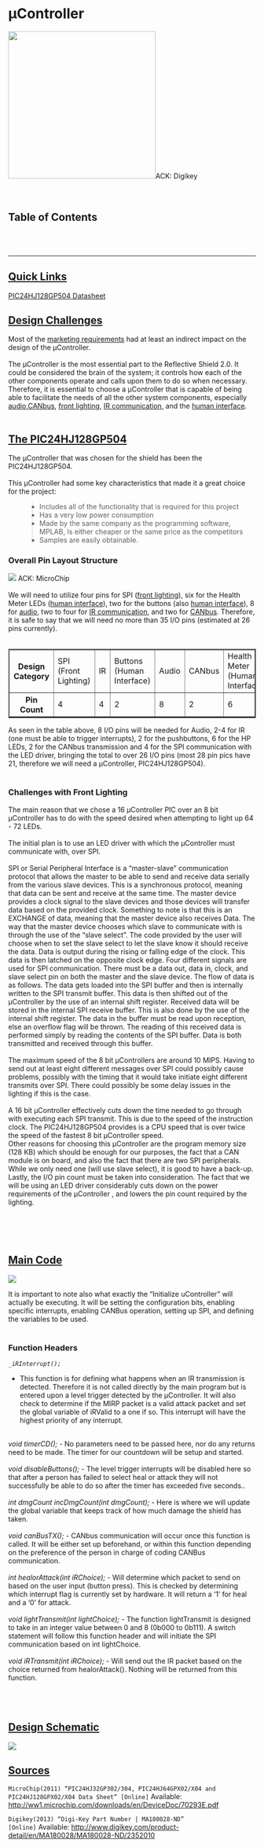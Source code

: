 <h1>µController</h1>

<img src='https://thecogs-reflectiveshield2-ecen4013.googlecode.com/hg/wiki/Research/uController/Research_uC_headerimg.jpg' height='300px'>ACK: Digikey<br>
<br>
<br>
<h2>Table of Contents</h2>

<br>
<br>
<hr />


<h2><u>Quick Links</u></h2>

<a href='http://ww1.microchip.com/downloads/en/DeviceDoc/70293E.pdf'>PIC24HJ128GP504 Datasheet</a>

<h2><u>Design Challenges</u></h2>

Most of the <a href='https://thecogs-reflectiveshield2-ecen4013.googlecode.com/hg/wiki/ReflectiveShield2.0_MarketingReqs.pdf'> marketing requirements</a> had at least an indirect impact on the design of the µController.<br>
<br>
The µController is the most essential part to the Reflective Shield 2.0. It could be considered the brain of the system; it controls how each of the other components operate and calls upon them to do so when necessary. Therefore, it is essential to choose a µController that is capable of being able to facilitate the needs of all the other system components, especially <a href='https://code.google.com/p/thecogs-reflectiveshield2-ecen4013/wiki/Audio'>audio</a>,<a href='https://code.google.com/p/thecogs-reflectiveshield2-ecen4013/wiki/CANBus'>CANbus</a>, <a href='https://code.google.com/p/thecogs-reflectiveshield2-ecen4013/wiki/FrontLighting'>front lighting</a>, <a href='https://code.google.com/p/thecogs-reflectiveshield2-ecen4013/wiki/IRCommunication'>IR communication</a>, and the <a href='https://code.google.com/p/thecogs-reflectiveshield2-ecen4013/wiki/HumanInterface'>human interface</a>.<br>
<br>
<h2><u>The PIC24HJ128GP504</u></h2>

The µController that was chosen for the shield has been the PIC24HJ128GP504.<br>
<br>
This µController had some key characteristics that made it a great choice for the project:<br>
<ul>
<blockquote><li>Includes all of the functionality that is required for this project </li>
<li>Has a very low power consumption </li>
<li>Made by the same company as the programming software, MPLAB, Is either cheaper or the same price as the competitors </li>
<li>Samples are easily obtainable. </li>
</ul></blockquote>

<h3>Overall Pin Layout Structure</h3>

<img src='https://thecogs-reflectiveshield2-ecen4013.googlecode.com/hg/wiki/Research/uController/Research_uC_pinLayoutStructure.png' /> ACK: MicroChip<br>
<br>
We will need to utilize four pins for SPI (<a href='https://code.google.com/p/thecogs-reflectiveshield2-ecen4013/wiki/FrontLighting'>front lighting</a>), six for the Health Meter LEDs (<a href='https://code.google.com/p/thecogs-reflectiveshield2-ecen4013/wiki/HumanInterface'>human interface</a>), two for the buttons (also <a href='https://code.google.com/p/thecogs-reflectiveshield2-ecen4013/wiki/HumanInterface'>human interface</a>), 8 for <a href='https://code.google.com/p/thecogs-reflectiveshield2-ecen4013/wiki/Audio'>audio</a>, two to four for <a href='https://code.google.com/p/thecogs-reflectiveshield2-ecen4013/wiki/IRCommunication'>IR communication</a>, and two for <a href='https://code.google.com/p/thecogs-reflectiveshield2-ecen4013/wiki/CANBus'>CANbus</a>. Therefore, it is safe to say that we will need no more than 35 I/O pins (estimated at 26 pins currently).<br>
<br>
<table border='2'>
<blockquote><tr>
<blockquote><th>Design Category</th>
<td>SPI (Front Lighting)</td>
<td>IR</td>
<td>Buttons (Human Interface)</td>
<td>Audio</td>
<td>CANbus</td>
<td>Health Meter (Human Interface)</td>
</blockquote></tr>
<tr>
<blockquote><th>Pin Count</th>
<td>4</td>
<td>4</td>
<td>2</td>
<td>8</td>
<td>2</td>
<td>6</td>
</blockquote></tr>
</table></blockquote>

As seen in the table above, 8 I/O pins will be needed for Audio, 2-4 for IR (one must be able to trigger interrupts), 2 for the pushbuttons, 6 for the HP LEDs, 2 for the CANbus transmission and 4 for the SPI communication with the LED driver, bringing the total to over 26 I/O pins (most 28 pin pics have 21, therefore we will need a µController, PIC24HJ128GP504).<br>
<br>
<h3>Challenges with Front Lighting</h3>
The main reason that we chose a 16 µController PIC over an 8 bit µController has to do with the speed desired when attempting to light up 64 - 72 LEDs.<br>
<br>
The initial plan is to use an LED driver with which the µController must communicate with, over SPI.<br>
<br>
SPI or Serial Peripheral Interface is a “master-slave” communication protocol that allows the master to be able to send and receive data serially from the various slave devices. This is a synchronous protocol, meaning that data can be sent and receive at the same time.  The master device provides a clock signal to the slave devices and those devices will transfer data based on the provided clock. Something to note is that this is an EXCHANGE of data, meaning that the master device also receives Data. The way that the master device chooses which slave to communicate with is through the use of the “slave select”. The code provided by the user will choose when to set the slave select to let the slave know it should receive the data. Data is output during the rising or falling edge of the clock. This data is then latched on the opposite clock edge. Four different signals are used for SPI communication. There must be a data out, data in, clock, and slave select pin on both the master and the slave device. The flow of data is as follows. The data gets loaded into the SPI buffer and then is internally written to the SPI transmit buffer. This data is then shifted out of the µController by the use of an internal shift register. Received data will be stored in the internal SPI receive buffer. This is also done by the use of the internal shift register. The data in the buffer must be read upon reception, else an overflow flag will be thrown. The reading of this received data is performed simply by reading the contents of the SPI buffer. Data is both transmitted and received through this buffer.<br>
<br>
The maximum speed of the 8 bit µControllers are around 10 MIPS. Having to send out at least eight different messages over SPI could possibly cause problems, possibly with the timing that it would take initiate eight different transmits over SPI. There could possibly be some delay issues in the lighting if this is the case.<br>
<br>
A 16 bit µController effectively cuts down the time needed to go through with executing each SPI transmit. This is due to the speed of the instruction clock. The PIC24HJ128GP504 provides is a CPU speed that is over twice the speed of the fastest 8 bit µController speed.<br>
Other reasons for choosing this µController are the program memory size (128 KB) which should be enough for our purposes, the fact that a CAN module is on board, and also the fact that there are two SPI peripherals. While we only need one (will use slave select), it is good to have a back-up. Lastly, the I/O pin count must be taken into consideration. The fact that we will be using an LED driver considerably cuts down on the power requirements of the µController , and lowers the pin count required by the lighting.<br>
<br>
<br>
<br>
<br>
<h2><u>Main Code</u></h2>

<img src='https://thecogs-reflectiveshield2-ecen4013.googlecode.com/hg/wiki/Research/uController/Research_uC_mainCodeFlowChart.png' />

It is important to note also what exactly the “Initialize uController” will actually be executing. It will be setting the configuration bits, enabling specific interrupts, enabling CANBus operation, setting up SPI, and defining the variables to be used.<br>
<br>
<h3>Function Headers</h3>

<i><code>_iRInterrupt();</code></i>
-	This function is for defining what happens when an IR transmission is detected. Therefore it is not called directly by the main program but is entered upon a level trigger detected by the µController. It will also check to determine if the MIRP packet is a valid attack packet and set the global variable of iRValid to a one if so. This interrupt will have the highest priority of any interrupt.<br>
<br>
<i>void timerCD();</i>
-	No parameters need to be passed here, nor do any returns need to be made. The timer for our countdown will be setup and started.<br>
<br>
<i>void disableButtons();</i>
-	The level trigger interrupts will be disabled here so that after a person has failed to select heal or attack they will not successfully be able to do so after the timer has exceeded five seconds..<br>
<br>
<i>int dmgCount incDmgCount(int dmgCount);</i>
-	Here is where we will update the global variable that keeps track of how much damage the shield has taken.<br>
<br>
<i>void canBusTX();</i>
-	CANbus communication will occur once this function is called. It will be either set up beforehand, or within this function depending on the preference of the person in charge of coding CANBus communication.<br>
<br>
<i>int healorAttack(int iRChoice);</i>
-	Will determine which packet to send on based on the user input (button press). This is checked by determining which interrupt flag is currently set by hardware. It will return a ‘1’ for heal and a ‘0’ for attack.<br>
<br>
<i>void lightTransmit(int lightChoice);</i>
-	The function lightTransmit is designed to take in an integer value between 0 and 8 (0b000 to 0b111). A switch statement will follow this function header and will initiate the SPI communication based on int lightChoice.<br>
<br>
<i>void iRTransmit(int iRChoice);</i>
-	Will send out the IR packet based on the choice returned from healorAttack(). Nothing will be returned from this function.<br>
<br>
<br>
<br>
<h2><u>Design Schematic</u></h2>

<img src='https://thecogs-reflectiveshield2-ecen4013.googlecode.com/hg/wiki/Research/uController/Research_uC_DesignSch.png' />

<h2><u>Sources</u></h2>

<code>MicroChip(2011) “PIC24HJ32GP302/304, PIC24HJ64GPX02/X04 and PIC24HJ128GPX02/X04 Data Sheet” [Online]</code> Available: <a href='http://ww1.microchip.com/downloads/en/DeviceDoc/70293E.pdf'>http://ww1.microchip.com/downloads/en/DeviceDoc/70293E.pdf</a>

<code>Digikey(2013) “Digi-Key Part Number | MA180028-ND” [Online]</code> Available: <a href='http://www.digikey.com/product-detail/en/MA180028/MA180028-ND/2352010'>http://www.digikey.com/product-detail/en/MA180028/MA180028-ND/2352010</a>